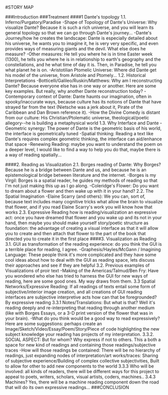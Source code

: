 #STORY MAP    

###Introduction
###Treatment
####1 Dante's topology
1.1. Inferno/Purgatory/Paradise
	-Shape of Topology of Dante's Universe: Why visualize Dante? Because it is such a rich universe, and you will learn its general topology so that we can go through Dante's journey... 
	-Dante's Journey/how he creates the landscape: Dante is especially detailed about his universe, he wants you to imagine it, he is very very specific, and even provides ways of measuring giants and the devil. What else does he measure?
	-Other measures: He tell you where he is in time Easter week (1300), he tells you where he is in relationship to earth's geography and the constellations, and he what time of day it is. Then, in Paradise, he tell you what planet he is on.
	-Aristotilian Ptomelic Universe: Where did Dante get his model of the universe, from Aristole and Ptomely...
	1.2. Historical Interpretations
	-Botticelli/Galileo/Ruskin/Matthews: Why am I reconstructing Dante? Because everyone else has in one way or another. Here are some key examples. But really, why another Dante reconstruction today?
	-Contemporary context of Dante: Dante haunts our imagination, often in spooky/inaccurate ways, because culture has its notions of Dante that have strayed far from the text (Nietsche was a jerk about it, Pirate of the Caribbean and Dan Brown reference it).
	-How the Divine Comedy is distant from our culture: His Christian/Ptolematic universe, theological/poetic allegory--he is building a metaphysical world
	1.3. Why Interface and Dante
	-Geometric synergy: The power of Dante is the geometric basis of his world, the interface is geometrically tuned
	-Spatial thinking: Reading a text like Dante's requires complex geometric thinking, the interface can aid/enhance that space
	-Renewing Reading: maybe you want to understand the poem on a deeper level, I would like to find a way to help you do that, maybe there is a way of reading spatially...

####2. Reading as Visualization
	2.1. Borges reading of Dante: Why Borges? Because he is a bridge between Dante and us, and because he is an epistemological bridge between literature and the internet.
	-Borges is my Virgil: Borges is a spatial reader, he guides my methods of reading so that I'm not just making this up as I go along.
	-Coleridge's Flower: Do you want to dream about a flower and then wake up with it in your hand?
	2.2. The Spatial Imagination
	-Elaine Scarry (and others): We you can, sort of, because text includes many cognitive tricks what allow the brain to visualize that flower, and if you read Elaine Scarry's work you will know how that works
	2.3. Expressive Reading
	how is reading/visualization an expressive act: once you have dreamed that flower and you wake up and its not in your hand, then maybe you should make yourself
    story/poetic structure as foundation: the advantage of creating a visual interface as that it will allow you to create and then attach that flower to the part of the book that directed you to create it in the first place
####3. Visualization as Reading
	3.1. GUI as transformation of the reading experience: do you think the GUI is a terrible place for reading, I agree.
	-Graphesis/Hayles/McGann / Imagining Language: These people think it's more complicated and they have some cool ideas about how to deal with the GUI as reading space, lets discuss their approaches and see if they are helpful
	3.2. Previous examples of Visualizations of proir text
	-Making of the Americas/Talmud/Ben Fry: Have you wondered who else has tried to harness the GUI for new ways of reading, here are some good ones. My way draws from them.
	3.3 Spatial Networks/Expressive Reading: If all readings of texts entail some form of subjective/interior image creation, and all creations of GUI reading interfaces are subjective interpretive acts how can that be foregrounded? By expressive reading 
	3.3.1 Notes/Translations: But what is that? Well it's reading deeply and re-interpreting that reading through another medium (like with Borges Essays, or a 3-D print version of the flower that was in your brain). 
	-What do you think would be a good way to read expressively? Here are some suggestions: perhaps create an Image/Sketch/Video/Essay/Poem/Story/Piece of code  highlighting the new subject knowledge your reading has projects of my interpretation.
	3.3.2. SOCIAL ASPECT: But for whom? Why express if not to others. This a both a space for new kind of readings and containing those readings/subjective traces
	-How will those readings be contained: There will be no hierarchy of readings, just expanding nodes of interpretation/art works/traces: Sharing of subjective experience/Building of complex collective subjectivities, Built to allow for other to add new components to the world
	3.3.3 Who will be involved: all kinds of readers, there will be different ways for this project to appeal to poets, writers, scholars, visual artists, coders, machines..
	3.4.3 Machines? Yes, there will be a machine reading component down the road that will do its own expressive readings...
###CONCLUSION